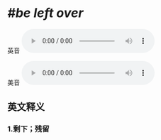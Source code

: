# ***\#be left over*** 
英音
<audio src="./media/be left over1_AAC.aac" controls="controls"></audio>

美音
<audio src="./media/be left over2_AAC.aac" controls="controls"></audio>



  

英文释义
---
### 1.**剩下；残留**  


